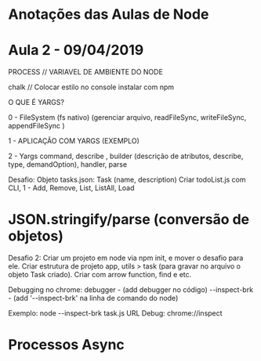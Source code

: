 # Anotações das Aulas de Node

# Aula 2 - 09/04/2019
PROCESS // VARIAVEL DE AMBIENTE DO NODE

chalk // Colocar estilo no console
instalar com npm

O QUE É YARGS?

0 - FileSystem (fs nativo) (gerenciar arquivo, readFileSync, writeFileSync, appendFileSync )

1 - APLICAÇÃO COM YARGS (EXEMPLO)

2 - Yargs command, describe , builder (descrição de atributos, describe, type, demandOption), handler, parse

Desafio:
Objeto tasks.json: Task (name, description)
Criar todoList.js com CLI,
1 - Add, Remove, List, ListAll, Load

# JSON.stringify/parse (conversão de objetos)

Desafio 2:
Criar um projeto em node via npm init, e mover o desafio para ele.
Criar estrutura de projeto app, utils > task (para gravar no arquivo o objeto Task criado).
Criar com arrow function, find e etc.


Debugging no chrome:
debugger - (add debugger no código)
--inspect-brk - (add '--inspect-brk' na linha de comando do node)

Exemplo:
node --inspect-brk task.js
URL Debug: chrome://inspect

# Processos Async
